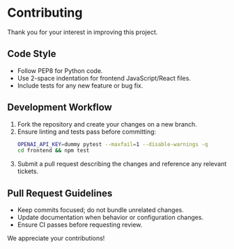 # Contributing

Thank you for your interest in improving this project.

## Code Style
- Follow PEP8 for Python code.
- Use 2-space indentation for frontend JavaScript/React files.
- Include tests for any new feature or bug fix.

## Development Workflow
1. Fork the repository and create your changes on a new branch.
2. Ensure linting and tests pass before committing:
   ```bash
   OPENAI_API_KEY=dummy pytest --maxfail=1 --disable-warnings -q
   cd frontend && npm test
   ```
3. Submit a pull request describing the changes and reference any relevant tickets.

## Pull Request Guidelines
- Keep commits focused; do not bundle unrelated changes.
- Update documentation when behavior or configuration changes.
- Ensure CI passes before requesting review.

We appreciate your contributions!

